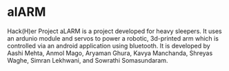 # alARM
Hack(H)er Project
aLARM is a project developed for heavy sleepers. It uses an ardunio module and servos to power a robotic, 3d-printed arm which is controlled via an android application using bluetooth.
It is developed by Aashi Mehta, Anmol Mago, Aryaman Ghura, Kavya Manchanda, Shreyas Waghe, Simran Lekhwani, and Sowrathi Somasundaram.
